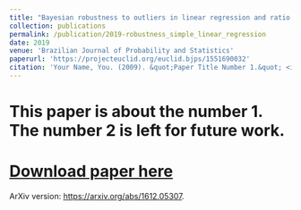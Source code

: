 ```yaml
---
title: "Bayesian robustness to outliers in linear regression and ratio estimation"
collection: publications
permalink: /publication/2019-robustness_simple_linear_regression
date: 2019
venue: 'Brazilian Journal of Probability and Statistics'
paperurl: 'https://projecteuclid.org/euclid.bjps/1551690032'
citation: 'Your Name, You. (2009). &quot;Paper Title Number 1.&quot; <i>Journal 1</i>. 1(1).'
---
```

# This paper is about the number 1. The number 2 is left for future work.

# [Download paper here](http://academicpages.github.io/files/paper1.pdf)

ArXiv version: https://arxiv.org/abs/1612.05307.
